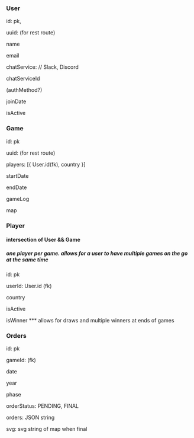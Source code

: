 ### User

id: pk,

uuid: (for rest route)

name

email

chatService: // Slack, Discord

chatServiceId

(authMethod?)

joinDate

isActive

### Game

id: pk

uuid: (for rest route)

players: [{ User.id(fk), country }]

startDate

endDate

gameLog

map

### Player

#### intersection of User && Game

##### one player per game. allows for a user to have multiple games on the go at the same time

id: pk

userId: User.id (fk)

country

isActive

isWinner \*\*\* allows for draws and multiple winners at ends of games

### Orders

id: pk

gameId: (fk)

date

year

phase

orderStatus: PENDING, FINAL

orders: JSON string

svg: svg string of map when final
